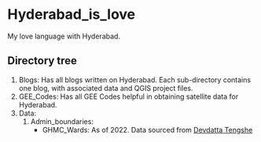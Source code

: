 # Hyderabad_is_love
My love language with Hyderabad.

## Directory tree
1. Blogs: Has all blogs written on Hyderabad. Each sub-directory contains one blog, with associated data and QGIS project files.
2. GEE_Codes: Has all GEE Codes helpful in obtaining satellite data for Hyderabad.
3. Data:
    1. Admin_boundaries:
        - GHMC_Wards: As of 2022. Data sourced from [Devdatta Tengshe](https://data.opencity.in/dataset/hyderabad-wards-info/resource/greater-hyderabad-wards-map---2022)